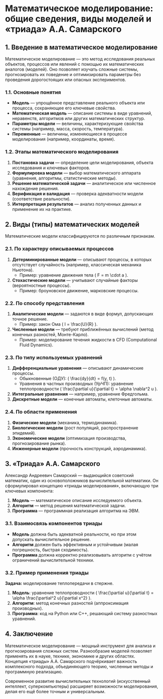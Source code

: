 # **Математическое моделирование: общие сведения, виды моделей и «триада» А.А. Самарского**

## **1. Введение в математическое моделирование**

Математическое моделирование — это метод исследования реальных объектов, процессов или явлений с помощью их математических аналогов (моделей). Оно позволяет изучать сложные системы, прогнозировать их поведение и оптимизировать параметры без проведения дорогостоящих или опасных экспериментов.

### **1.1. Основные понятия**
- **Модель** — упрощённое представление реального объекта или процесса, сохраняющее его ключевые свойства.
- **Математическая модель** — описание системы в виде уравнений, неравенств, алгоритмов или других математических структур.
- **Параметры модели** — величины, характеризующие свойства системы (например, масса, скорость, температура).
- **Переменные** — величины, изменяющиеся в процессе моделирования (например, координаты, время).

### **1.2. Этапы математического моделирования**
1. **Постановка задачи** — определение цели моделирования, объекта исследования и ключевых факторов.
2. **Формулировка модели** — выбор математического аппарата (уравнения, алгоритмы, статистические методы).
3. **Решение математической задачи** — аналитическое или численное нахождение решения.
4. **Верификация и валидация** — проверка адекватности модели (соответствие реальности).
5. **Интерпретация результатов** — анализ полученных данных и применение их на практике.

## **2. Виды (типы) математических моделей**

Математические модели классифицируются по различным признакам.

### **2.1. По характеру описываемых процессов**
1. **Детерминированные модели** — описывают процессы, в которых отсутствует случайность (например, классическая механика Ньютона).
   - Пример: уравнение движения тела \( F = m \cdot a \).
2. **Стохастические модели** — учитывают случайные факторы (вероятностные процессы).
   - Пример: броуновское движение, марковские процессы.

### **2.2. По способу представления**
1. **Аналитические модели** — задаются в виде формул, допускающих точное решение.
   - Пример: закон Ома \( I = \frac{U}{R} \).
2. **Численные модели** — требуют приближённых вычислений (метод конечных разностей, Монте-Карло).
   - Пример: моделирование течения жидкости в CFD (Computational Fluid Dynamics).

### **2.3. По типу используемых уравнений**
1. **Дифференциальные уравнения** — описывают динамические процессы.
   - Обыкновенные (ОДУ): \( \frac{dy}{dt} = f(y, t) \).
   - Уравнения в частных производных (УрЧП): уравнение теплопроводности \( \frac{\partial u}{\partial t} = \alpha \nabla^2 u \).
2. **Интегральные уравнения** — например, уравнение Фредгольма.
3. **Дискретные модели** — конечные автоматы, клеточные автоматы.

### **2.4. По области применения**
1. **Физические модели** (механика, термодинамика).
2. **Биологические модели** (рост популяций, распространение эпидемий).
3. **Экономические модели** (оптимизация производства, прогнозирование рынка).
4. **Инженерные модели** (прочность конструкций, аэродинамика).

## **3. «Триада» А.А. Самарского**

Александр Андреевич Самарский — выдающийся советский математик, один из основоположников вычислительной математики. Он сформулировал концепцию «триады моделирования», включающую три ключевых компонента:

1. **Модель** — математическое описание исследуемого объекта.
2. **Алгоритм** — метод решения математической задачи.
3. **Программа** — программная реализация алгоритма на ЭВМ.

### **3.1. Взаимосвязь компонентов триады**
- **Модель** должна быть адекватной реальности, но при этом допускать вычислительное решение.
- **Алгоритм** должен быть эффективным и устойчивым (малая погрешность, быстрая сходимость).
- **Программа** должна корректно реализовывать алгоритм с учётом ограничений вычислительной техники.

### **3.2. Пример применения триады**
**Задача:** моделирование теплопередачи в стержне.  
1. **Модель**: уравнение теплопроводности \( \frac{\partial u}{\partial t} = \alpha \frac{\partial^2 u}{\partial x^2} \).  
2. **Алгоритм**: метод конечных разностей (аппроксимация производных).  
3. **Программа**: код на Python или C++, решающий систему разностных уравнений.

## **4. Заключение**

Математическое моделирование — мощный инструмент для анализа и прогнозирования сложных систем. Разнообразие моделей позволяет применять их в науке, технике, экономике и других областях. Концепция «триады» А.А. Самарского подчёркивает важность комплексного подхода, объединяющего теорию, численные методы и программную реализацию.  

Современное развитие вычислительных технологий (искусственный интеллект, суперкомпьютеры) расширяет возможности моделирования, делая его ещё более точным и универсальным.
